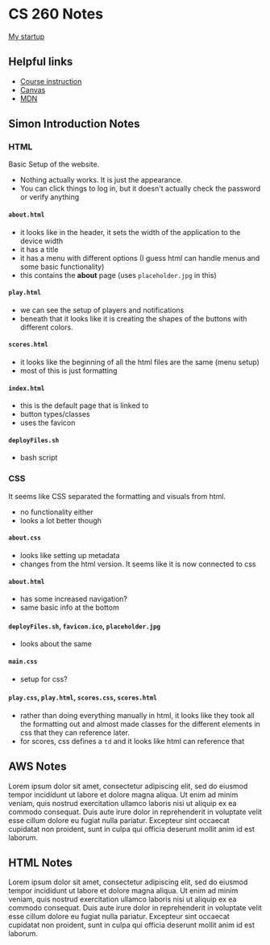 # CS 260 Notes

[My startup](https://simon.cs260.click)

## Helpful links

- [Course instruction](https://github.com/webprogramming260)
- [Canvas](https://byu.instructure.com)
- [MDN](https://developer.mozilla.org)

## Simon Introduction Notes
### HTML
Basic Setup of the website.
- Nothing actually works. It is just the appearance.
- You can click things to log in, but it doesn't actually check the password or verify anything
#### `about.html`
- it looks like in the header, it sets the width of the application to the device width
- it has a title
- it has a menu with different options (I guess html can handle menus and some basic functionality)
- this contains the **about** page (uses `placeholder.jpg` in this) 
#### `play.html`
- we can see the setup of players and notifications
- beneath that it looks like it is creating the shapes of the buttons with different colors.
#### `scores.html`
- it looks like the beginning of all the html files are the same (menu setup)
- most of this is just formatting
#### `index.html`
- this is the default page that is linked to
- button types/classes
- uses the favicon
#### `deployFiles.sh`
- bash script
### CSS
It seems like CSS separated the formatting and visuals from html.
- no functionality either
- looks a lot better though
#### `about.css`
- looks like setting up metadata
- changes from the html version. It seems like it is now connected to css
#### `about.html`
- has some increased navigation?
- same basic info at the bottom
#### `deployFiles.sh`, `favicon.ico`, `placeholder.jpg`
- looks about the same
#### `main.css`
- setup for css?
#### `play.css`, `play.html`, `scores.css`, `scores.html`
- rather than doing everything manually in html, it looks like they took all the formatting out and almost made classes for the different elements in css that they can reference later.
- for scores, css defines a `td` and it looks like html can reference that

## AWS Notes

Lorem ipsum dolor sit amet, consectetur adipiscing elit, sed do eiusmod tempor incididunt ut labore et dolore magna aliqua. Ut enim ad minim veniam, quis nostrud exercitation ullamco laboris nisi ut aliquip ex ea commodo consequat. Duis aute irure dolor in reprehenderit in voluptate velit esse cillum dolore eu fugiat nulla pariatur. Excepteur sint occaecat cupidatat non proident, sunt in culpa qui officia deserunt mollit anim id est laborum.

## HTML Notes

Lorem ipsum dolor sit amet, consectetur adipiscing elit, sed do eiusmod tempor incididunt ut labore et dolore magna aliqua. Ut enim ad minim veniam, quis nostrud exercitation ullamco laboris nisi ut aliquip ex ea commodo consequat. Duis aute irure dolor in reprehenderit in voluptate velit esse cillum dolore eu fugiat nulla pariatur. Excepteur sint occaecat cupidatat non proident, sunt in culpa qui officia deserunt mollit anim id est laborum.
